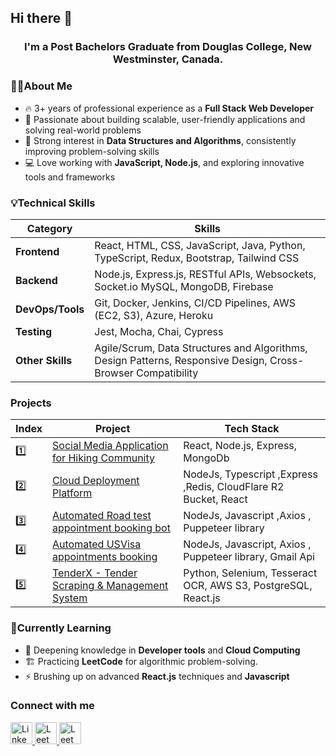 ## Hi there 👋 
###      
<h3 align="center">
  I'm a Post Bachelors Graduate from Douglas College, New Westminster, Canada.
</h3>

### 👨‍💻About Me
<ul>
<li>🔥 3+ years of professional experience as a <strong>Full Stack Web Developer</strong></li>
<li>🌟 Passionate about building scalable, user-friendly applications and solving real-world problems</li>
<li>🧠 Strong interest in <strong>Data Structures and Algorithms</strong>, consistently improving problem-solving skills</li>
<li>💻 Love working with <strong>JavaScript, Node.js</strong>, and exploring innovative tools and frameworks</li>
</ul>

### 💡Technical Skills

| Category            | Skills                                                                 |
|---------------------|------------------------------------------------------------------------|
| **Frontend**        | React, HTML, CSS, JavaScript, Java, Python, TypeScript, Redux, Bootstrap, Tailwind CSS |
| **Backend**         | Node.js, Express.js, RESTful APIs, Websockets, Socket.io MySQL, MongoDB, Firebase |
| **DevOps/Tools**    | Git, Docker, Jenkins, CI/CD Pipelines, AWS (EC2, S3), Azure, Heroku    |
| **Testing**         | Jest, Mocha, Chai, Cypress                                             |
| **Other Skills**    | Agile/Scrum, Data Structures and Algorithms, Design Patterns, Responsive Design, Cross-Browser Compatibility |


### Projects

| Index | Project                             | Tech Stack         |
|-------|-------------------------------------|--------------------|
| 1️⃣     | [Social Media Application for Hiking Community](https://github.com/akashbalyan/TrailSocial.git) | React, Node.js, Express, MongoDb    |
| 2️⃣     | [Cloud Deployment Platform](https://github.com/akashbalyan/Vercel.git) | NodeJs, Typescript ,Express ,Redis, CloudFlare R2 Bucket, React |
| 3️⃣     | [Automated Road test appointment booking bot](https://github.com/akashbalyan/RoadTestBookingBot) | NodeJs, Javascript ,Axios , Puppeteer library |
| 4️⃣     | [Automated USVisa appointments booking ](https://github.com/akashbalyan/USVisaAppointment) | NodeJs, Javascript, Axios , Puppeteer library, Gmail Api |
| 5️⃣     | [TenderX - Tender Scraping & Management System](https://github.com/akashbalyan/tenderX) | Python, Selenium, Tesseract OCR, AWS S3, PostgreSQL, React.js |


### 🌱Currently Learning
<ul>
  <li>📖 Deepening knowledge in <strong>Developer tools</strong> and <strong>Cloud Computing</strong></li>
  <li>🏗️ Practicing <strong>LeetCode</strong> for algorithmic problem-solving.</li>
  <li>⚡ Brushing up on advanced <strong>React.js</strong> techniques and <strong>Javascript</strong></li>
</ul>

### Connect with me
<a href="https://www.linkedin.com/in/akash-balyan-0129981b0/" target="_blank">
  <img src="https://upload.wikimedia.org/wikipedia/commons/8/81/LinkedIn_icon.svg" alt="LinkedIn" width="35" height="35">
</a>

<a href="https://leetcode.com/u/akashbalyan/" target="_blank">
  <img src="https://upload.wikimedia.org/wikipedia/commons/1/19/LeetCode_logo_black.png" alt="LeetCode" width="35" height="35">
</a>

<a href="https://instagram.com/akash_balyan/" target="_blank">
  <img src="https://upload.wikimedia.org/wikipedia/commons/a/a5/Instagram_icon.png" alt="LeetCode" width="35" height="35">
</a>




